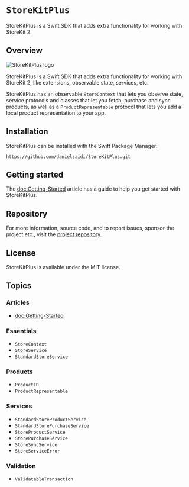 # ``StoreKitPlus``

StoreKitPlus is a Swift SDK that adds extra functionality for working with StoreKit 2.



## Overview

![StoreKitPlus logo](Logo.png)

StoreKitPlus is a Swift SDK that adds extra functionality for working with StoreKit 2, like extensions, observable state, services, etc.

StoreKitPlus has an observable ``StoreContext`` that lets you observe state, service protocols and classes that let you fetch, purchase and sync products, as well as a ``ProductRepresentable`` protocol that lets you add a local product representation to your app.



## Installation

StoreKitPlus can be installed with the Swift Package Manager:

```
https://github.com/danielsaidi/StoreKitPlus.git
```



## Getting started

The <doc:Getting-Started> article has a guide to help you get started with StoreKitPlus.



## Repository

For more information, source code, and to report issues, sponsor the project etc., visit the [project repository](https://github.com/danielsaidi/StoreKitPlus).



## License

StoreKitPlus is available under the MIT license.



## Topics

### Articles

- <doc:Getting-Started>

### Essentials

- ``StoreContext``
- ``StoreService``
- ``StandardStoreService``

### Products

- ``ProductID``
- ``ProductRepresentable``

### Services

- ``StandardStoreProductService``
- ``StandardStorePurchaseService``
- ``StoreProductService``
- ``StorePurchaseService``
- ``StoreSyncService``
- ``StoreServiceError``

### Validation

- ``ValidatableTransaction``

